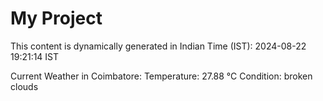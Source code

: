 # My Project

This content is dynamically generated in Indian Time (IST): 2024-08-22 19:21:14 IST


Current Weather in Coimbatore:
Temperature: 27.88 °C
Condition: broken clouds
